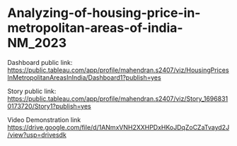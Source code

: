 # Analyzing-of-housing-price-in-metropolitan-areas-of-india-NM_2023

Dashboard public link: https://public.tableau.com/app/profile/mahendran.s2407/viz/HousingPricesInMetropolitanAreasInIndia/Dashboard1?publish=yes

Story public link: https://public.tableau.com/app/profile/mahendran.s2407/viz/Story_16968310173720/Story1?publish=yes

Video Demonstration link https://drive.google.com/file/d/1ANmxVNH2XXHPDxHKoJDqZoCZaTvayd2J/view?usp=drivesdk
